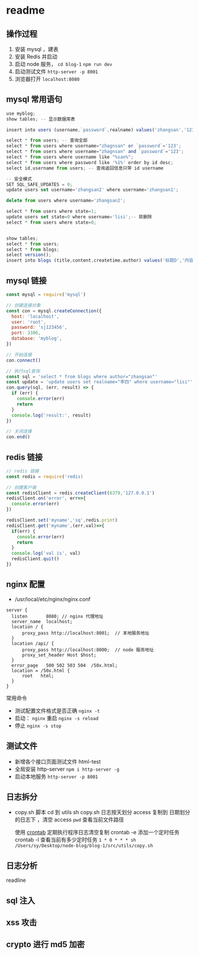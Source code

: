 # readme

## 操作过程

1. 安装 mysql ，建表
2. 安装 Redis 并启动
3. 启动 node 服务， `cd blog-1` `npm run dev`
4. 启动测试文件 `http-server -p 8001`
5. 浏览器打开 `localhost:8080`

## mysql 常用语句

```JavaScript
use myblog;
show tables; -- 显示数据库表

insert into users (username,`password`,realname) values('zhangsan','123','王二'); -- 插入

select * from users; -- 查询全部
select * from users where username="zhagnsan" or `password`='123';
select * from users where username="zhagnsan" and `password`='123';
select * from users where username like "%san%";
select * from users where password like '%1%' order by id desc;
select id,username from users; -- 查询返回信息只带 id username

-- 安全模式
SET SQL_SAFE_UPDATES = 0;
update users set username='zhangsan2' where username='zhangsan1';

delete from users where username='zhangsan2';

select * from users where state=1;
update users set state=0 where username='lisi';-- 软删除
select * from users where state=0;


show tables;
select * from users;
select * from blogs;
select version();
insert into blogs (title,content,createtime,author) values('标题D','内容D',1608455192493,'zhangsan');


```

## mysql 链接

```javascript
const mysql = require('mysql')

// 创建连接对象
const con = mysql.createConnection({
  host: 'localhost',
  user: 'root',
  password: 'sj123456',
  port: 3306,
  database: 'myblog',
})

// 开始连接
con.connect()

// 执行sql查询
const sql = 'select * from blogs where author="zhangsan"'
const update = 'update users set realname="李四" where username="lisi"'
con.query(sql, (err, result) => {
  if (err) {
    console.error(err)
    return
  }
  console.log('result:', result)
})

// 关闭连接
con.end()
```

## redis 链接

```javascript
// redis 链接
const redis = require('redis)

// 创建客户端
const redisClient = redis.createClient(6379,'127.0.0.1')
redisClient.on('error', err=>{
  console.error(err)
})

redisClient.set('myname','sq',redis.print)
redisClient.get('myname',(err,val)=>{
  if(err) {
    console.error(err)
    return
  }
  console.log('val is', val)
  redisClient.quit()
})

```

## nginx 配置

- /usr/local/etc/nginx/nginx.conf

```nginx
server {
  listen       8080; // nginx 代理地址
  server_name  localhost;
  location / {
      proxy_pass http://localhost:8001;  // 本地服务地址
  }
  location /api/ {
      proxy_pass http://localhost:8000;  // node 服务地址
      proxy_set_header Host $host;
  }
  error_page   500 502 503 504  /50x.html;
  location = /50x.html {
      root   html;
  }
}
```

常用命令

- 测试配置文件格式是否正确 `nginx -t`
- 启动： `nginx` 重启 `nginx -s reload`
- 停止 `nginx -s stop`

## 测试文件

- 新增各个接口页面测试文件 html-test
- 全局安装 http-server `npm i http-server -g`
- 启动本地服务 `http-server -p 8001`

## 日志拆分

- copy.sh 脚本
  cd 到 utils
  sh copy.sh
  日志按天划分 access 复制到 日期划分的日志下 ，清空 access
  `pwd` 查看当前文件路径

  使用 [crontab](https://www.runoob.com/linux/linux-comm-crontab.html) 定期执行程序日志清空复制
  crontab -e 添加一个定时任务
  crontab -l 查看当前有多少定时任务
  `1 * 0 * * * sh /Users/sy/Desktop/node-blog/blog-1/src/utils/copy.sh`

## 日志分析

readline

## sql 注入

## xss 攻击

## crypto 进行 md5 加密
